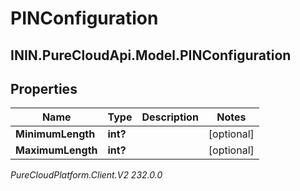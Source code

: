 # PINConfiguration

## ININ.PureCloudApi.Model.PINConfiguration

## Properties

|Name | Type | Description | Notes|
|------------ | ------------- | ------------- | -------------|
| **MinimumLength** | **int?** |  | [optional] |
| **MaximumLength** | **int?** |  | [optional] |



_PureCloudPlatform.Client.V2 232.0.0_
